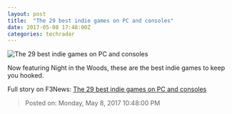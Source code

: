 ```yaml
---
layout: post
title:  "The 29 best indie games on PC and consoles"
date: 2017-05-08 17:48:00Z
categories: techradar
---
```


![The 29 best indie games on PC and consoles](http://cdn.mos.cms.futurecdn.net/chepQ3anYbMswRLWR6Hj9P-1200-80.png)

Now featuring Night in the Woods, these are the best indie games to keep you hooked.


Full story on F3News: [The 29 best indie games on PC and consoles](http://www.f3nws.com/n/cHvsDJ)

> Posted on: Monday, May 8, 2017 10:48:00 PM
